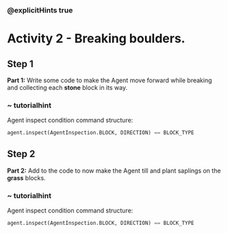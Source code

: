 ### @explicitHints true

# Activity 2 - Breaking boulders.


## Step 1
**Part 1:** Write some code to make the Agent move forward while breaking and collecting each **stone** block in its way.
### ~ tutorialhint
Agent inspect condition command structure:  
```python
agent.inspect(AgentInspection.BLOCK, DIRECTION) == BLOCK_TYPE
```

## Step 2 
**Part 2:** Add to the code to now make the Agent till and plant saplings on the **grass** blocks.  
### ~ tutorialhint
Agent inspect condition command structure:  
```python
agent.inspect(AgentInspection.BLOCK, DIRECTION) == BLOCK_TYPE
```

```template        
```
